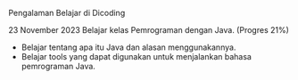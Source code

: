 Pengalaman Belajar di Dicoding

23 November 2023
Belajar kelas Pemrograman dengan Java. (Progres 21%)
* Belajar tentang apa itu Java dan alasan menggunakannya.
* Belajar tools yang dapat digunakan untuk menjalankan bahasa pemrograman Java. 
